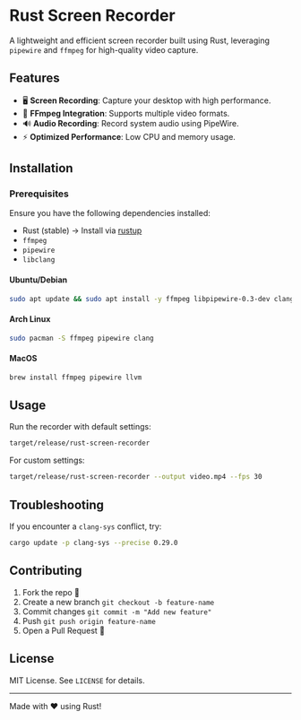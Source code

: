 # Rust Screen Recorder

A lightweight and efficient screen recorder built using Rust, leveraging `pipewire` and `ffmpeg` for high-quality video capture.

## Features
- 🖥️ **Screen Recording**: Capture your desktop with high performance.
- 🎥 **FFmpeg Integration**: Supports multiple video formats.
- 🔊 **Audio Recording**: Record system audio using PipeWire.
- ⚡ **Optimized Performance**: Low CPU and memory usage.

## Installation
### Prerequisites
Ensure you have the following dependencies installed:
- Rust (stable) → Install via [rustup](https://rustup.rs/)
- `ffmpeg`
- `pipewire`
- `libclang`

#### Ubuntu/Debian
```sh
sudo apt update && sudo apt install -y ffmpeg libpipewire-0.3-dev clang
```
#### Arch Linux
```sh
sudo pacman -S ffmpeg pipewire clang
```
#### MacOS
```sh
brew install ffmpeg pipewire llvm
```

## Usage
Run the recorder with default settings:
```sh
target/release/rust-screen-recorder
```
For custom settings:
```sh
target/release/rust-screen-recorder --output video.mp4 --fps 30
```

## Troubleshooting
If you encounter a `clang-sys` conflict, try:
```sh
cargo update -p clang-sys --precise 0.29.0
```

## Contributing
1. Fork the repo 🍴
2. Create a new branch `git checkout -b feature-name`
3. Commit changes `git commit -m "Add new feature"`
4. Push `git push origin feature-name`
5. Open a Pull Request 🚀

## License
MIT License. See `LICENSE` for details.

---
Made with ❤️ using Rust!

